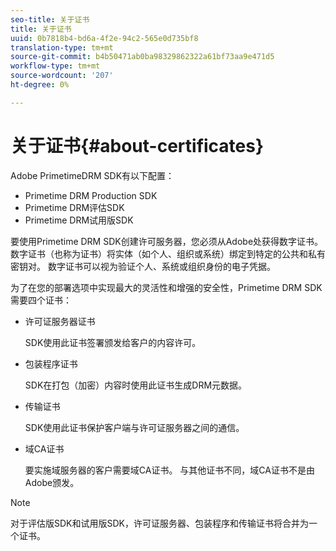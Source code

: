 ```yaml
---
seo-title: 关于证书
title: 关于证书
uuid: 0b7818b4-bd6a-4f2e-94c2-565e0d735bf8
translation-type: tm+mt
source-git-commit: b4b50471ab0ba98329862322a61bf73aa9e471d5
workflow-type: tm+mt
source-wordcount: '207'
ht-degree: 0%

---
```



# 关于证书{#about-certificates}

Adobe PrimetimeDRM SDK有以下配置：

* Primetime DRM Production SDK
* Primetime DRM评估SDK
* Primetime DRM试用版SDK

要使用Primetime DRM SDK创建许可服务器，您必须从Adobe处获得数字证书。 数字证书（也称为证书）将实体（如个人、组织或系统）绑定到特定的公共和私有密钥对。 数字证书可以视为验证个人、系统或组织身份的电子凭据。

为了在您的部署选项中实现最大的灵活性和增强的安全性，Primetime DRM SDK需要四个证书：

* 许可证服务器证书

   SDK使用此证书签署颁发给客户的内容许可。
* 包装程序证书

   SDK在打包（加密）内容时使用此证书生成DRM元数据。
* 传输证书

   SDK使用此证书保护客户端与许可证服务器之间的通信。
* 域CA证书

   要实施域服务器的客户需要域CA证书。 与其他证书不同，域CA证书不是由Adobe颁发。

>[!NOTE]
>
>对于评估版SDK和试用版SDK，许可证服务器、包装程序和传输证书将合并为一个证书。

